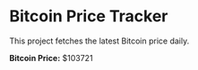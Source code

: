 # Bitcoin Price Tracker

This project fetches the latest Bitcoin price daily.

**Bitcoin Price:** $103721
